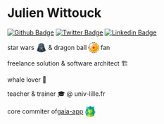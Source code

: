 # Julien Wittouck

[![Github Badge](https://img.shields.io/badge/-juwit-black?style=flat-square&logo=Github&logoColor=white)](https://github.com/juwit/) 
[![Twitter Badge](https://img.shields.io/badge/-@CodeKaio-1ca0f1?style=flat-square&logo=twitter&logoColor=white)](https://twitter.com/CodeKaio)
[![Linkedin Badge](https://img.shields.io/badge/-julien--wittouck-blue?style=flat-square&logo=Linkedin&logoColor=white)](https://www.linkedin.com/in/julien-wittouck/)

<div style="display:flex; align-items:center;">
  star wars&nbsp;<img src="./darth-vader.png"/>&nbsp;& dragon ball&nbsp;<img src="./dragon-ball.png"/>&nbsp;fan
</div>

freelance solution & software architect 🏗

whale lover 🐳

teacher & trainer 🎓 @ univ-lille.fr

<div style="display:flex; align-items:center;">
  core commiter of <a href="https://github.com/gaia-app/gaia">gaia-app</a>&nbsp;<img src="./gaia.png"/>
</div>

 
